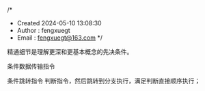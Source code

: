 /*
 * Created 2024-05-10 13:08:30
 * Author : fengxuegt
 * Email : fengxuegt@163.com
 */

精通细节是理解更深和更基本概念的先决条件。

条件数据传输指令

条件跳转指令
判断指令，然后跳转到分支执行，满足判断直接顺序执行；

